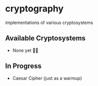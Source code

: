 # cryptography
implementations of various cryptosystems 

## Available Cryptosystems
* None yet :man_shrugging: 

## In Progress
* Caesar Cipher (just as a warmup) 
